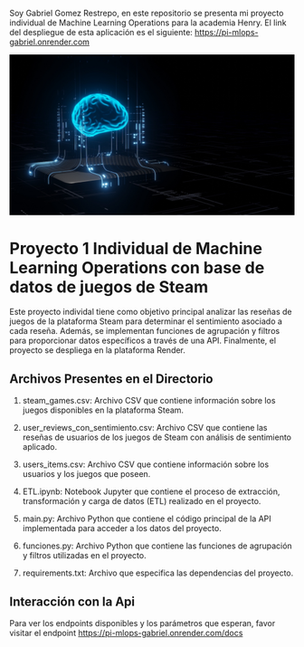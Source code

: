 Soy Gabriel Gomez Restrepo, en este repositorio se presenta mi proyecto individual de Machine Learning Operations para la academia Henry. El link del despliegue de esta aplicación es el siguiente: https://pi-mlops-gabriel.onrender.com 


![ml image](image.png)

# Proyecto 1 Individual de Machine Learning Operations con base de datos de juegos de Steam


Este proyecto individal tiene como objetivo principal analizar las reseñas de juegos de la plataforma Steam para determinar el sentimiento asociado a cada reseña. Además, se implementan funciones de agrupación y filtros para proporcionar datos específicos a través de una API. Finalmente, el proyecto se despliega en la plataforma Render.

## Archivos Presentes en el Directorio
1. steam_games.csv: Archivo CSV que contiene información sobre los juegos disponibles en la plataforma Steam.

2. user_reviews_con_sentimiento.csv: Archivo CSV que contiene las reseñas de usuarios de los juegos de Steam con análisis de sentimiento aplicado.

3. users_items.csv: Archivo CSV que contiene información sobre los usuarios y los juegos que poseen.

4. ETL.ipynb: Notebook Jupyter que contiene el proceso de extracción, transformación y carga de datos (ETL) realizado en el proyecto.

5. main.py: Archivo Python que contiene el código principal de la API implementada para acceder a los datos del proyecto.

6. funciones.py: Archivo Python que contiene las funciones de agrupación y filtros utilizadas en el proyecto.

7. requirements.txt: Archivo que especifica las dependencias del proyecto.

## Interacción con la Api

Para ver los endpoints disponibles y los parámetros que esperan, favor visitar el endpoint https://pi-mlops-gabriel.onrender.com/docs

